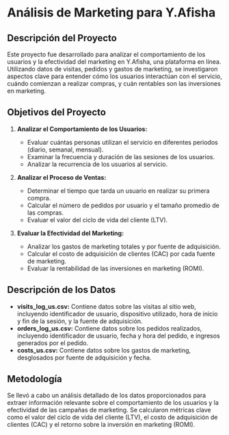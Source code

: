 # Análisis de Marketing para Y.Afisha

## Descripción del Proyecto

Este proyecto fue desarrollado para analizar el comportamiento de los usuarios y la efectividad del marketing en Y.Afisha, una plataforma en línea. Utilizando datos de visitas, pedidos y gastos de marketing, se investigaron aspectos clave para entender cómo los usuarios interactúan con el servicio, cuándo comienzan a realizar compras, y cuán rentables son las inversiones en marketing.

## Objetivos del Proyecto

1. **Analizar el Comportamiento de los Usuarios:**
   - Evaluar cuántas personas utilizan el servicio en diferentes periodos (diario, semanal, mensual).
   - Examinar la frecuencia y duración de las sesiones de los usuarios.
   - Analizar la recurrencia de los usuarios al servicio.

2. **Analizar el Proceso de Ventas:**
   - Determinar el tiempo que tarda un usuario en realizar su primera compra.
   - Calcular el número de pedidos por usuario y el tamaño promedio de las compras.
   - Evaluar el valor del ciclo de vida del cliente (LTV).

3. **Evaluar la Efectividad del Marketing:**
   - Analizar los gastos de marketing totales y por fuente de adquisición.
   - Calcular el costo de adquisición de clientes (CAC) por cada fuente de marketing.
   - Evaluar la rentabilidad de las inversiones en marketing (ROMI).

## Descripción de los Datos

- **visits_log_us.csv:** Contiene datos sobre las visitas al sitio web, incluyendo identificador de usuario, dispositivo utilizado, hora de inicio y fin de la sesión, y la fuente de adquisición.
- **orders_log_us.csv:** Contiene datos sobre los pedidos realizados, incluyendo identificador de usuario, fecha y hora del pedido, e ingresos generados por el pedido.
- **costs_us.csv:** Contiene datos sobre los gastos de marketing, desglosados por fuente de adquisición y fecha.

## Metodología

Se llevó a cabo un análisis detallado de los datos proporcionados para extraer información relevante sobre el comportamiento de los usuarios y la efectividad de las campañas de marketing. Se calcularon métricas clave como el valor del ciclo de vida del cliente (LTV), el costo de adquisición de clientes (CAC) y el retorno sobre la inversión en marketing (ROMI).